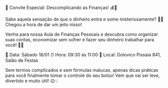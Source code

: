 📢 Convite Especial: Descomplicando as Finanças! 💰🎉

Sabe aquela sensação de que o dinheiro entra e some misteriosamente? 🧐💸 Chegou a hora de dar um jeito nisso!

Venha para nossa Aula de Finanças Pessoais e descubra como organizar suas contas, economizar sem sofrer e fazer seu dinheiro trabalhar para você! 🚀✨

📅 Data: Sábado 18/01
⏰ Hora: 09:30 às 11:00
📍 Local: Dolovico Pissaia 841, Salão de Festas

Sem termos complicados e sem fórmulas malucas, apenas dicas práticas para você finalmente tomar o controle do seu bolso! Vem que vai ser leve, divertido e muito útil! 😉💡
